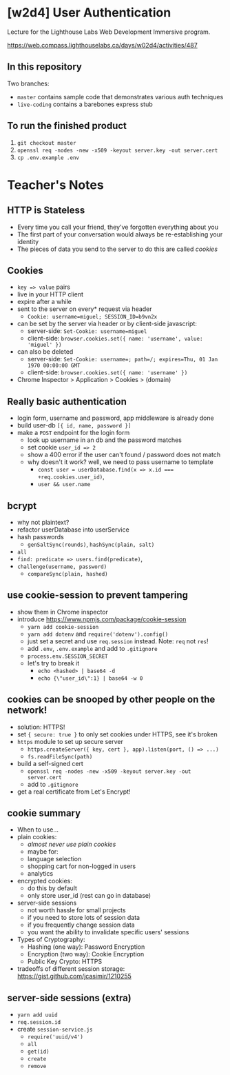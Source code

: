 # [w2d4] User Authentication
Lecture for the Lighthouse Labs Web Development Immersive program.

https://web.compass.lighthouselabs.ca/days/w02d4/activities/487

## In this repository
Two branches:
* `master` contains sample code that demonstrates various auth techniques
* `live-coding` contains a barebones express stub

## To run the finished product
1. `git checkout master`
2. `openssl req -nodes -new -x509 -keyout server.key -out server.cert`
3. `cp .env.example .env`

# Teacher's Notes

## HTTP is Stateless
* Every time you call your friend, they've forgotten everything about you
* The first part of your conversation would always be re-establishing your identity
* The pieces of data you send to the server to do this are called *cookies*

## Cookies
* `key => value` pairs
* live in your HTTP client
* expire after a while
* sent to the server on every* request via header
  * `Cookie: username=miguel; SESSION_ID=b9vn2x`
* can be set by the server via header or by client-side javascript:
  * server-side: `Set-Cookie: username=miguel` 
  * client-side: `browser.cookies.set({ name: 'username', value: 'miguel' })`
* can also be deleted
  * server-side: `Set-Cookie: username=; path=/; expires=Thu, 01 Jan 1970 00:00:00 GMT`
  * client-side: `browser.cookies.set({ name: 'username' })`
* Chrome Inspector > Application > Cookies > (domain)

## Really basic authentication
* login form, username and password, app middleware is already done
* build user-db `[{ id, name, password }]`
* make a `POST` endpoint for the login form
  * look up username in an db and the password matches
  * set cookie `user_id => 2`
  * show a 400 error if the user can't found / password does not match
  * why doesn't it work? well, we need to pass username to template
    * `const user = userDatabase.find(x => x.id === +req.cookies.user_id)`, 
    * `user && user.name`

## bcrypt
* why not plaintext?
* refactor userDatabase into userService
* hash passwords
  * `genSaltSync(rounds)`, `hashSync(plain, salt)`
* `all`
* `find: predicate => users.find(predicate)`,
* `challenge(username, password)`
  * `compareSync(plain, hashed)`

## use cookie-session to prevent tampering
* show them in Chrome inspector
* introduce https://www.npmjs.com/package/cookie-session
  * `yarn add cookie-session`
  * `yarn add dotenv` and `require('dotenv').config()`
  * just set a secret and use `req.session` instead. Note: `req` not `res`!
  * add `.env`, `.env.example` and add to `.gitignore`
  * `process.env.SESSION_SECRET`
  * let's try to break it
    * `echo <hashed> | base64 -d`
    * `echo {\"user_id\":1} | base64 -w 0`

## cookies can be snooped by other people on the network!
* solution: HTTPS!
* set `{ secure: true }` to only set cookies under HTTPS, see it's broken
* `https` module to set up secure server
  * `https.createServer({ key, cert }, app).listen(port, () => ...)`
  * `fs.readFileSync(path)`
* build a self-signed cert
  * `openssl req -nodes -new -x509 -keyout server.key -out server.cert`
  * add to `.gitignore`
* get a real certificate from Let's Encrypt!

## cookie summary
* When to use...
* plain cookies:
  * *almost never use plain cookies*
  * maybe for:
  * language selection
  * shopping cart for non-logged in users
  * analytics
* encrypted cookies:
  * do this by default
  * only store user_id (rest can go in database)
* server-side sessions
  * not worth hassle for small projects
  * if you need to store lots of session data
  * if you frequently change session data
  * you want the ability to invalidate specific users' sessions
* Types of Cryptography:
  * Hashing (one way): Password Encryption
  * Encryption (two way): Cookie Encryption
  * Public Key Crypto: HTTPS
* tradeoffs of different session storage: https://gist.github.com/jcasimir/1210255

## server-side sessions (extra)
* `yarn add uuid`
* `req.session.id`
* create `session-service.js`
  * `require('uuid/v4')`
  * `all`
  * `get(id)`
  * `create`
  * `remove`

